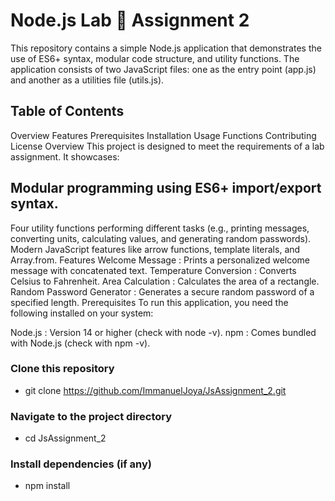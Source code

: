 # Node.js Lab 🚧 Assignment 2
 This repository contains a simple Node.js application that demonstrates the use of ES6+ syntax, modular code structure, and utility functions. The application consists of two JavaScript files: one as the entry point (app.js) and another as a utilities file (utils.js).

## Table of Contents 
   Overview
   Features
   Prerequisites
   Installation
   Usage
   Functions
   Contributing
   License
   Overview
   This project is designed to meet the requirements of a lab assignment. It showcases:
   
## Modular programming using ES6+ import/export syntax.

   Four utility functions performing different tasks (e.g., printing messages, converting units, calculating values, and generating random passwords).
   Modern JavaScript features like arrow functions, template literals, and Array.from.
   Features
   Welcome Message : Prints a personalized welcome message with concatenated text.
   Temperature Conversion : Converts Celsius to Fahrenheit.
   Area Calculation : Calculates the area of a rectangle.
   Random Password Generator : Generates a secure random password of a specified length.
   Prerequisites
   To run this application, you need the following installed on your system:
   
Node.js : Version 14 or higher (check with node -v).
npm : Comes bundled with Node.js (check with npm -v).

### Clone this repository
- git clone https://github.com/ImmanuelJoya/JsAssignment_2.git

### Navigate to the project directory
- cd JsAssignment_2

### Install dependencies (if any)
- npm install

